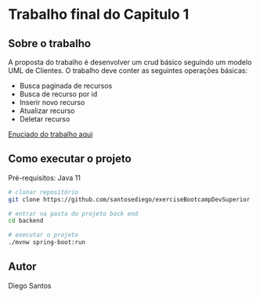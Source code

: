 # Trabalho final do Capitulo 1

## Sobre o trabalho

A proposta do trabalho é desenvolver um crud básico seguindo um modelo UML de Clientes. O trabalho deve conter as seguintes operações básicas:

- Busca paginada de recursos
- Busca de recurso por id
- Inserir novo recurso
- Atualizar recurso
- Deletar recurso

[Enuciado do trabalho aqui](https://github.com/santosediego/exerciseBootcampDevSuperior/tree/master/backend#trabalho-final-do-cap%C3%ADtulo)

## Como executar o projeto
Pré-requisitos: Java 11

```bash
# clonar repositório
git clone https://github.com/santosediego/exerciseBootcampDevSuperior

# entrar na pasta do projeto back end
cd backend

# executar o projeto
./mvnw spring-boot:run
```

## Autor

Diego Santos
